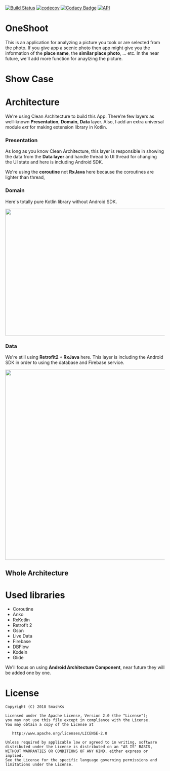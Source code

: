 [![Build Status](https://travis-ci.com/SmashKs/OneShoot.svg?branch=master&style=flat-square)](https://travis-ci.com/SmashKs/OneShoot)
[![codecov](https://codecov.io/gh/SmashKs/OneShoot/branch/master/graph/badge.svg)](https://codecov.io/gh/SmashKs/OneShoot)
[![Codacy Badge](https://api.codacy.com/project/badge/Grade/df651d8c66c64905b606d5627223b8e0)](https://www.codacy.com/app/pokk/OneShoot?utm_source=github.com&amp;utm_medium=referral&amp;utm_content=SmashKs/OneShoot&amp;utm_campaign=Badge_Grade)
[![API](https://img.shields.io/badge/API-21%2B-brightgreen.svg)](https://android-arsenal.com/api?level=21)

# OneShoot

This is an application for analyzing a picture you took or are selected from the photo. If you give
app a scenic photo then app might give you the information of the **place name**, the **similar
place photo**, ... etc. In the near future, we'll add more function for anaylzing the picture.

# Show Case

# Architecture

We're using Clean Architecture to build this App. There're few layers as well-known
**Presentation**, **Domain**, **Data** layer. Also, I add an extra universal module *ext* for making
extension library in Kotlin.


### Presentation

As long as you know Clean Architecture, this layer is responsible in showing the data from the
**Data layer** and handle thread to UI thread for changing the UI state and here is including
Android SDK.

We're using the **coroutine** not **RxJava** here because the coroutines are lighter than thread,

### Domain

Here's totally pure Kotlin library without Android SDK.

<img src="https://user-images.githubusercontent.com/5198104/40908231-1baef130-6821-11e8-91c7-ca7031987428.png" width="800" height="400" />

### Data

We're still using **Retrofit2 + RxJava** here. This layer is including the Android SDK in order to
using the database and Firebase service.

<img src="https://user-images.githubusercontent.com/5198104/40910615-8ec6dd6c-6827-11e8-8265-28511082f95e.png" width="600" height="600" />

## Whole Architecture


# Used libraries

- Coroutine
- Anko
- RxKotlin
- Retrofit 2
- Gson
- Live Data
- Firebase
- DBFlow
- Kodein
- Glide

We'll focus on using **Android Architecture Component**, near future they will be added one by one.

# License

```
Copyright (C) 2018 SmashKs

Licensed under the Apache License, Version 2.0 (the "License");
you may not use this file except in compliance with the License.
You may obtain a copy of the License at

   http://www.apache.org/licenses/LICENSE-2.0

Unless required by applicable law or agreed to in writing, software
distributed under the License is distributed on an "AS IS" BASIS,
WITHOUT WARRANTIES OR CONDITIONS OF ANY KIND, either express or implied.
See the License for the specific language governing permissions and
limitations under the License.
```

